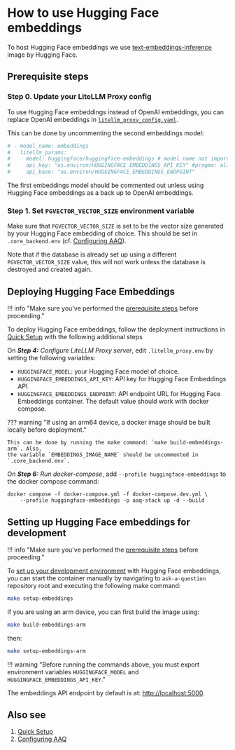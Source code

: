 # How to use Hugging Face embeddings

To host Hugging Face embeddings we use
[text-embeddings-inference](https://github.com/huggingface/text-embeddings-inference)
image by Hugging Face.

## Prerequisite steps

### Step 0. Update your LiteLLM Proxy config

To use Hugging Face embeddings instead of OpenAI embeddings, you can replace OpenAI
embeddings in [`litellm_proxy_config.yaml`](https://github.com/IDinsight/ask-a-question/blob/main/deployment/docker-compose/litellm_proxy_config.yaml).

This can be done by uncommenting the second embeddings model:

```yaml
# - model_name: embeddings
#   litellm_params:
#     model: huggingface/huggingface-embeddings # model name not important
#     api_key: "os.environ/HUGGINGFACE_EMBEDDINGS_API_KEY" #pragma: allowlist secret
#     api_base: "os.environ/HUGGINGFACE_EMBEDDINGS_ENDPOINT"
```

The first embeddings model should be commented out unless using Hugging Face embeddings
as a back up to OpenAI embeddings.

### Step 1. Set `PGVECTOR_VECTOR_SIZE` environment variable

Make sure that `PGVECTOR_VECTOR_SIZE` is set to be the vector size generated by your
Hugging Face embedding of choice. This should be set in `.core_backend.env` (cf.
[Configuring AAQ](../../deployment/config-options.md)).

Note that if the database is already set up using a different `PGVECTOR_VECTOR_SIZE`
value, this will not work unless the database is destroyed and created again.

## Deploying Hugging Face Embeddings

!!! info "Make sure you've performed the [prerequisite steps](#prerequisite-steps) before proceeding."

To deploy Hugging Face embeddings, follow the deployment instructions in [Quick
Setup](../../deployment/quick-setup.md) with the following additional steps

On _**Step 4:** Configure LiteLLM Proxy server_, edit `.litellm_proxy.env` by setting the following variables:

- `HUGGINGFACE_MODEL`: your Hugging Face model of choice.
- `HUGGINGFACE_EMBEDDINGS_API_KEY`: API key for Hugging Face Embeddings API
- `HUGGINGFACE_EMBEDDINGS_ENDPOINT`: API endpoint URL for Hugging Face Embeddings
    container. The default value should work with docker compose.

??? warning "If using an arm64 device, a docker image should be built locally before deployment."

    This can be done by running the make command: `make build-embeddings-arm`. Also,
    the variable `EMBEDDINGS_IMAGE_NAME` should be uncommented in `.core_backend.env`.

On _**Step 6:** Run docker-compose_, add `--profile huggingface-embeddings` to the
docker compose command:

```shell
docker compose -f docker-compose.yml -f docker-compose.dev.yml \
    --profile huggingface-embeddings -p aaq-stack up -d --build
```

## Setting up Hugging Face embeddings for development

!!! info "Make sure you've performed the [prerequisite steps](#prerequisite-steps) before proceeding."

To [set up your development environment](../../develop/setup.md) with Hugging Face embeddings, you can start the container
manually by navigating to `ask-a-question` repository root and executing the following make command:

```bash
make setup-embeddings
```

If you are using an arm device, you can first build the image using:

```bash
make build-embeddings-arm
```

then:

```bash
make setup-embeddings-arm
```


!!! warning "Before running the commands above, you must export environment variables `HUGGINGFACE_MODEL` and `HUGGINGFACE_EMBEDDINGS_API_KEY`."

The embeddings API endpoint by default is at: [http://localhost:5000](http://localhost:5000).


## Also see

1. [Quick Setup]("../../deployment/quick-setup.md")
2. [Configuring AAQ]("../../deployment/config-options.md")
